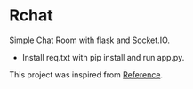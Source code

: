 # Rchat

Simple Chat Room with flask and Socket.IO.

- Install req.txt with pip install and run app.py.

 This project was inspired from [Reference](https://youtu.be/2-S-PMWJVxM?list=PLzEWSvaHx_Z392JyUztLMgL80MYMQoKlR).